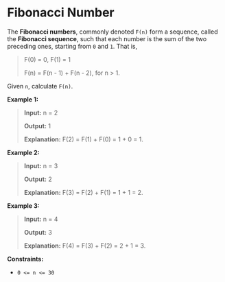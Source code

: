 # Fibonacci Number

The <b>Fibonacci numbers</b>, commonly denoted <code>F(n)</code> form a sequence, called the <b>Fibonacci sequence</b>, such that each number is the sum of the two preceding ones, starting from <code>0</code> and <code>1</code>. That is,
>
> F(0) = 0, F(1) = 1
>
> F(n) = F(n - 1) + F(n - 2), for n &gt; 1.

Given <code>n</code>, calculate <code>F(n)</code>.


**Example 1:**
>
> **Input:** n = 2
>
> **Output:** 1
>
> **Explanation:** F(2) = F(1) + F(0) = 1 + 0 = 1.

**Example 2:**
>
> **Input:** n = 3
>
> **Output:** 2
>
> **Explanation:** F(3) = F(2) + F(1) = 1 + 1 = 2.

**Example 3:**
>
> **Input:** n = 4
>
> **Output:** 3
>
> **Explanation:** F(4) = F(3) + F(2) = 2 + 1 = 3.


**Constraints:**

- <code>0 &lt;= n &lt;= 30</code>
